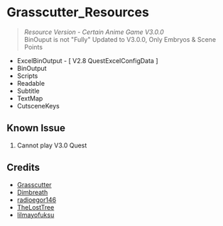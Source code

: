 # Grasscutter_Resources
> <em>Resource Version - Certain Anime Game V3.0.0</em><br/>
> BinOuput is not "Fully" Updated to V3.0.0, Only Embryos & Scene Points

- ExcelBinOutput - [ V2.8 QuestExcelConfigData ]
- BinOutput
- Scripts 
- Readable
- Subtitle
- TextMap
- CutsceneKeys

## Known Issue
1. Cannot play V3.0 Quest

## Credits 
 - [Grasscutter](https://github.com/Grasscutters/Grasscutter) <br/>
 - [Dimbreath](https://github.com/Dimbreath) <br/>
 - [radioegor146](https://github.com/radioegor146) <br/>
 - [TheLostTree](https://github.com/TheLostTree) <br/>
 - [lilmayofuksu](https://github.com/lilmayofuksu/animepython)
